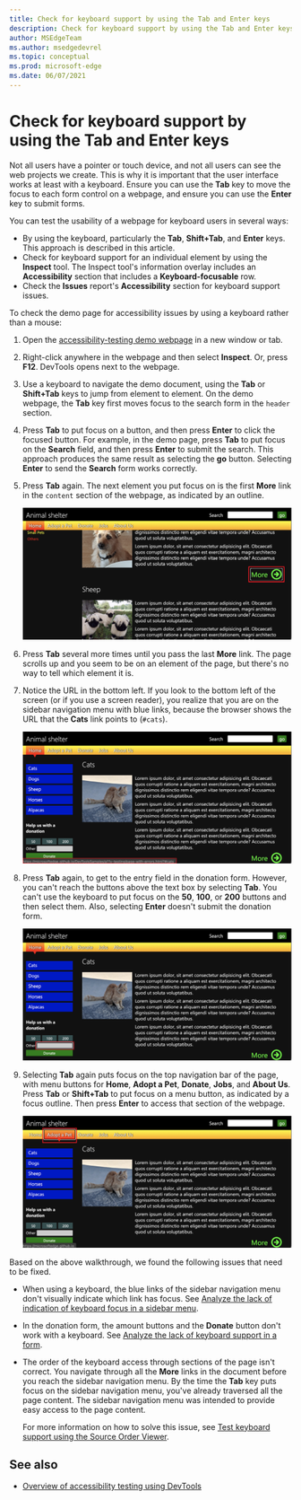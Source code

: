 ```yaml
---
title: Check for keyboard support by using the Tab and Enter keys
description: Check for keyboard support by using the Tab and Enter keys.
author: MSEdgeTeam
ms.author: msedgedevrel
ms.topic: conceptual
ms.prod: microsoft-edge
ms.date: 06/07/2021
---
```

# Check for keyboard support by using the Tab and Enter keys

Not all users have a pointer or touch device, and not all users can see the web projects we create.  This is why it is important that the user interface works at least with a keyboard.  Ensure you can use the **Tab** key to move the focus to each form control on a webpage, and ensure you can use the **Enter** key to submit forms.

You can test the usability of a webpage for keyboard users in several ways:
*  By using the keyboard, particularly the **Tab**, **Shift+Tab**, and **Enter** keys.  This approach is described in this article.
*  Check for keyboard support for an individual element by using the **Inspect** tool.  The Inspect tool's information overlay includes an **Accessibility** section that includes a **Keyboard-focusable** row.
*  Check the **Issues** report's **Accessibility** section for keyboard support issues.

To check the demo page for accessibility issues by using a keyboard rather than a mouse:

1. Open the [accessibility-testing demo webpage](https://microsoftedge.github.io/Demos/devtools-a11y-testing/) in a new window or tab.

1. Right-click anywhere in the webpage and then select **Inspect**.  Or, press **F12**.  DevTools opens next to the webpage.

1. Use a keyboard to navigate the demo document, using the **Tab** or **Shift+Tab** keys to jump from element to element.  On the demo webpage, the **Tab** key first moves focus to the search form in the `header` section.

1. Press **Tab** to put focus on a button, and then press **Enter** to click the focused button.  For example, in the demo page, press **Tab** to put focus on the **Search** field, and then press **Enter** to submit the search.  This approach produces the same result as selecting the **go** button.  Selecting **Enter** to send the **Search** form works correctly.

1. Press **Tab** again.  The next element you put focus on is the first **More** link in the `content` section of the webpage, as indicated by an outline.

   ![Navigating the document using the keyboard and the **Tab** key. Focus is shown on a link in the document](./test-tab-enter-keys-images/a11y-testing-keyboard-focus-on-element.png)

1. Press **Tab** several more times until you pass the last **More** link.  The page scrolls up and you seem to be on an element of the page, but there's no way to tell which element it is.

1. Notice the URL in the bottom left.  If you look to the bottom left of the screen (or if you use a screen reader), you realize that you are on the sidebar navigation menu with blue links, because the browser shows the URL that the **Cats** link points to (`#cats`).

   ![A lack of focus style makes it impossible to know where you currently are in the document. The only hint is the display of the link target in the bottom left corner of the screen](./test-tab-enter-keys-images/a11y-testing-lack-of-focus-style.png)

1. Press **Tab** again, to get to the entry field in the donation form.  However, you can't reach the buttons above the text box by selecting **Tab**. You can't use the keyboard to put focus on the **50**, **100**, or **200** buttons and then select them.  Also, selecting **Enter** doesn't submit the donation form.

   ![The only keyboard-accessible element in the donation form is the text entry field](./test-tab-enter-keys-images/a11y-testing-form-field-with-outline.png)

1. Selecting **Tab** again puts focus on the top navigation bar of the page, with menu buttons for **Home**, **Adopt a Pet**, **Donate**, **Jobs**, and **About Us**.  Press **Tab** or **Shift+Tab** to put focus on a menu button, as indicated by a focus outline.  Then press **Enter** to access that section of the webpage.

   ![The main menu has a highlight and a focus outline, and thus is keyboard-accessible](./test-tab-enter-keys-images/a11y-testing-menu-with-outline.png)

Based on the above walkthrough, we found the following issues that need to be fixed.

*  When using a keyboard, the blue links of the sidebar navigation menu don't visually indicate which link has focus.  See [Analyze the lack of indication of keyboard focus in a sidebar menu](test-analyze-no-focus-indicator.md).

*  In the donation form, the amount buttons and the **Donate** button don't work with a keyboard.  See [Analyze the lack of keyboard support in a form](test-analyze-no-keyboard-support.md).

*  The order of the keyboard access through sections of the page isn't correct.  You navigate through all the **More** links in the document before you reach the sidebar navigation menu.  By the time the **Tab** key puts focus on the sidebar navigation menu, you've already traversed all the page content. The sidebar navigation menu was intended to provide easy access to the page content.

   For more information on how to solve this issue, see [Test keyboard support using the Source Order Viewer](test-tab-key-source-order-viewer.md).


<!-- ====================================================================== -->
## See also

*  [Overview of accessibility testing using DevTools](accessibility-testing-in-devtools.md)
